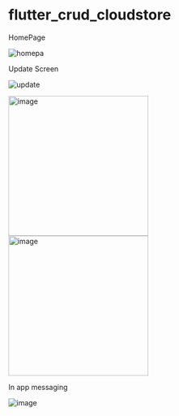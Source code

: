 # flutter_crud_cloudstore

HomePage


![homepa](https://user-images.githubusercontent.com/26230006/187357213-73e4c90e-9e11-490b-9dd4-bc1e738cbf49.jpeg)


Update Screen 



![update](https://user-images.githubusercontent.com/26230006/187357327-17409074-2b56-43f0-b895-4179688c1baf.jpeg)


<img width="276" alt="image" src="https://user-images.githubusercontent.com/26230006/187397424-3512a986-74a0-40f6-9f94-20d26b5cbe7a.png">


<img width="276" alt="image" src="https://user-images.githubusercontent.com/26230006/187397603-07fc7218-82fd-4883-93c5-04a07b4d00b4.png">

In app messaging 


![image](https://user-images.githubusercontent.com/26230006/187432693-596b36a6-f58b-44ff-8fd6-f9267566c81b.png)
